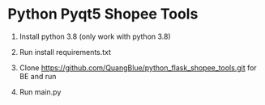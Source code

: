 # Python Pyqt5 Shopee Tools

1. Install python 3.8 (only work with python 3.8)

2. Run install requirements.txt

3. Clone https://github.com/QuangBlue/python_flask_shopee_tools.git for BE and run

4. Run main.py



